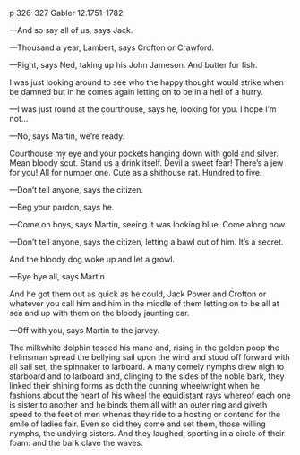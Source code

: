 p 326-327
Gabler 12.1751-1782

—And so say all of us, says Jack.

—Thousand a year, Lambert, says Crofton or Crawford.

—Right, says Ned, taking up his John Jameson. And butter for fish.

I was just looking around to see who the happy thought would strike when be damned but in he comes again letting on to be in a hell of a hurry.

—I was just round at the courthouse, says he, looking for you. I hope I’m not...

—No, says Martin, we’re ready.

Courthouse my eye and your pockets hanging down with gold and silver. Mean bloody scut. Stand us a drink itself. Devil a sweet fear! There’s a jew for you! All for number one. Cute as a shithouse rat. Hundred to five.

—Don’t tell anyone, says the citizen.

—Beg your pardon, says he.

—Come on boys, says Martin, seeing it was looking blue. Come along now.

—Don’t tell anyone, says the citizen, letting a bawl out of him. It’s a secret.

And the bloody dog woke up and let a growl.

—Bye bye all, says Martin.

And he got them out as quick as he could, Jack Power and Crofton or whatever you call him and him in the middle of them letting on to be all at sea and up with them on the bloody jaunting car.

—Off with you, says Martin to the jarvey.

The milkwhite dolphin tossed his mane and, rising in the golden poop the helmsman spread the bellying sail upon the wind and stood off forward with all sail set, the spinnaker to larboard. A many comely nymphs drew nigh to starboard and to larboard and, clinging to the sides of the noble bark, they linked their shining forms as doth the cunning wheelwright when he fashions about the heart of his wheel the equidistant rays whereof each one is sister to another and he binds them all with an outer ring and giveth speed to the feet of men whenas they ride to a hosting or contend for the smile of ladies fair. Even so did they come and set them, those willing nymphs, the undying sisters. And they laughed, sporting in a circle of their foam: and the bark clave the waves.

